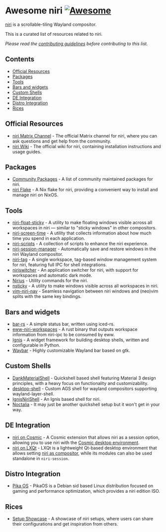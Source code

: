 <!--lint disable awesome-heading-->
# Awesome niri [![Awesome](https://awesome.re/badge-flat.svg)](https://awesome.re)

[niri](https://github.com/YaLTeR/niri) is a scrollable-tiling Wayland compositor.

This is a curated list of resources related to niri.

_Please read the [contributing guidelines](CONTRIBUTING.md) before contributing to this list._

## Contents
- [Official Resources](#official-resources)
- [Packages](#packages)
- [Tools](#tools)
- [Bars and widgets](#bars-and-widgets)
- [Custom Shells](#custom-shells)
- [DE Integration](#de-integration)
- [Distro Integration](#distro-integration)
- [Rices](#rices)

## Official Resources
- [niri Matrix Channel](https://matrix.to/#/#niri:matrix.org) - The official Matrix channel for niri, where you can ask questions and get help from the community.
- [niri Wiki](https://github.com/YaLTeR/niri/wiki/Getting-Started) - The official wiki for niri, containing installation instructions and usage guides.

## Packages
- [Community Packages](https://repology.org/project/niri/packages) - A list of community maintained packages for niri.
- [niri Flake](https://github.com/sodiboo/niri-flake) - A Nix flake for niri, providing a convenient way to install and manage niri on NixOS.

## Tools
- [niri-float-sticky](https://github.com/probeldev/niri-float-sticky) - A utility to make floating windows visible across all workspaces in niri — similar to "sticky windows" in other compositors.
- [niri-screen-time](https://github.com/probeldev/niri-screen-time) - A utility that collects information about how much time you spend in each application.
- [niri-scripts](https://github.com/0xwal/niri-scripts) - A collection of scripts to enhance the niri experience.
- [niri-session-manager](https://github.com/MTeaHead/niri-session-manager) - Automatically save and restore windows in the niri Wayland compositor.
- [niri-tag](https://git.atagen.co/atagen/niri-tag) - A single workspace, tag-based window management system for niri, featuring full IPC for shell integrations.
- [niriswitcher](https://github.com/isaksamsten/niriswitcher) - An application switcher for niri, with support for workspaces and automatic dark mode.
- [Nirius](https://sr.ht/~tsdh/nirius) - Utility commands for the niri.
- [nsticky](https://github.com/lonerOrz/nsticky) - A utility to make windows visible across all workspaces in niri.
- [vim-niri-nav](https://github.com/andergrim/vim-niri-nav) - Seamless navigation between niri windows and (neo)vim splits with the same key bindings.

## Bars and widgets
- [bar-rs](https://github.com/faervan/bar-rs) - A simple status bar, written using iced-rs.
- [eww-niri-workspaces](https://github.com/druskus20/eww-niri-workspaces) - A rust binary that outputs workspace information from niri-ipc to be consumed by eww.
- [Ignis](https://github.com/linkfrg/ignis) - A widget framework for building desktop shells, written and configurable in Python.
- [Waybar](https://github.com/Alexays/Waybar) - Highly customizable Wayland bar based on gtk.

## Custom Shells
- [DankMaterialShell](https://github.com/AvengeMedia/DankMaterialShell) - Quickshell based shell featuring Material 3 design principles, with a heavy focus on functionality and customizability.
- [desktop-shell](https://github.com/hashankur/desktop-shell) - Custom AGS shell for wayland compositors supporting wayland-layer-shell.
- [IgnisNiriShell](https://github.com/lost-melody/IgnisNiriShell) - An Ignis based shell for niri.
- [Noctalia](https://github.com/Ly-sec/Noctalia) - It may just be another quickshell setup but it won't get in your way.

## DE Integration
- [niri on Cosmic](https://github.com/Drakulix/cosmic-ext-extra-sessions) - A Cosmic extension that allows niri as a session option, allowing you to use niri with the [Cosmic desktop environment](https://github.com/pop-os/cosmic-epoch).
- [niri on LXQt](https://lxqt-project.org) - LXQt is a lightweight Qt-based desktop environment that allows setting [niri as compositor](https://github.com/lxqt/lxqt/wiki/ConfigWaylandSettings), while its modules can also be used standalone in `niri-session`.

## Distro Integration
- [Pika OS](https://wiki.pika-os.com/en/home#niri-edition) - PikaOS is a Debian sid based Linux distribution focused on gaming and performance optimization, which provides a niri edition ISO.

## Rices
- [Setup Showcase](https://github.com/YaLTeR/niri/discussions/325) - A showcase of niri setups, where users can share their configurations and get inspiration from others.
